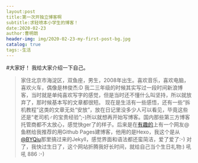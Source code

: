 ```yaml
---
layout:post
title:第一次开独立博客啊
subtitle:求轻喷本小学生的博客！
date:2020-02-23
author:曹明朗
header-img: img/2020-02-23-my-first-post-bg.jpg
catalog: true
tags:-生活
---
```

#大家好！
我给大家介绍一下自己。
>家住北京市海淀区，双鱼座，男生，2008年出生。喜欢音乐，喜欢电脑，喜欢火车，偶像是林俊杰:D
我二三年级的时候其实写过一段时间新浪博客，当时就是单纯喜欢写字的感觉，但是当时还不懂什么叫坚持，所以就放弃了，那时候基本写的文章都很短。
现在是生活有一些感悟，还有一些“拆机教程”这类的文章无处“安放”，放在日记里没多少人可以看见，毕竟这些还是“老司机♂的宝贵经验”;-)所以就想再开始写博客。国内那些第三方博客托管商都不太放心，感觉快ger了的样子。后来是在[有趣的](http://youqu.de)上有一个网友@鱼糕给我推荐的用Github Pages建博客，他用的是Hexo，我这个是从[@BYQiu](https://www.jianshu.com/p/e68fba58f75c)那里搞过来的Jekyll，感觉界面和语法都还蛮简洁，爱了爱了:-)
对了，我快过生日了，这个网站折腾我好长时间，就给自己当个生日礼物:) 吼吼 886 :-)